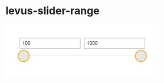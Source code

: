 # levus-slider-range
 
<img src="//github.com/lvivduncan/levus-slider-range/blob/master/slider-range.JPG" alt="">